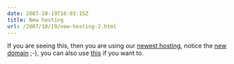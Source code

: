 ```yaml
---
date: 2007-10-19T16:03:15Z
title: New hosting
url: /2007/10/19/new-hosting-2.html
---
```


<p>If you are seeing this, then you are using our <a href="http://www.monouml.org/">newest hosting</a>, notice the <a href="http://www.carrion.ws/">new domain</a> ;-), you can also use <a href="http://www.mariocarrion.com">this</a> if you want to.</p>
